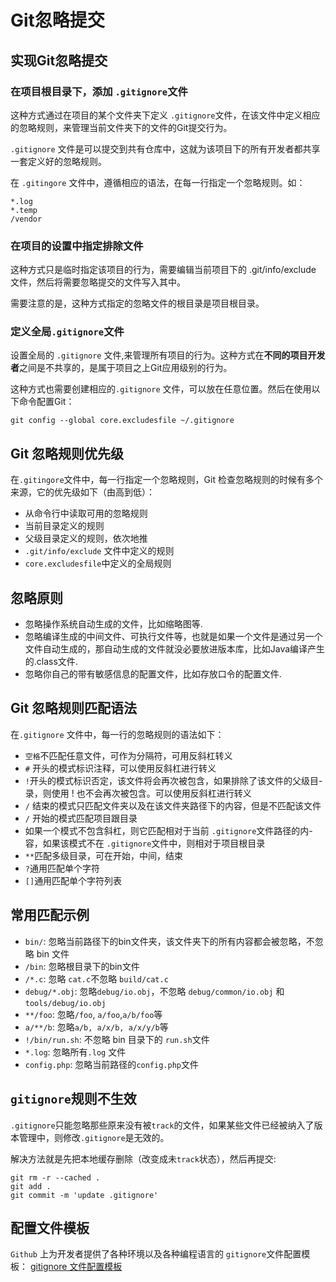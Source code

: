 # Git忽略提交

## 实现Git忽略提交

### 在项目根目录下，添加 `.gitignore`文件

这种方式通过在项目的某个文件夹下定义 `.gitignore`文件，在该文件中定义相应的忽略规则，来管理当前文件夹下的文件的Git提交行为。

`.gitignore` 文件是可以提交到共有仓库中，这就为该项目下的所有开发者都共享一套定义好的忽略规则。

在 `.gitingore` 文件中，遵循相应的语法，在每一行指定一个忽略规则。如：

```shell
*.log
*.temp
/vendor
```

### 在项目的设置中指定排除文件

这种方式只是临时指定该项目的行为，需要编辑当前项目下的 .git/info/exclude 文件，然后将需要忽略提交的文件写入其中。

需要注意的是，这种方式指定的忽略文件的根目录是项目根目录。

### 定义全局`.gitignore`文件

设置全局的 `.gitignore` 文件,来管理所有项目的行为。这种方式在**不同的项目开发者**之间是不共享的，是属于项目之上Git应用级别的行为。

这种方式也需要创建相应的`.gitignore` 文件，可以放在任意位置。然后在使用以下命令配置Git：

```shell
git config --global core.excludesfile ~/.gitignore
```

## Git 忽略规则优先级

在`.gitingore`文件中，每一行指定一个忽略规则，Git 检查忽略规则的时候有多个来源，它的优先级如下（由高到低）：

- 从命令行中读取可用的忽略规则
- 当前目录定义的规则
- 父级目录定义的规则，依次地推
- `.git/info/exclude` 文件中定义的规则
- `core.excludesfile`中定义的全局规则

## 忽略原则

- 忽略操作系统自动生成的文件，比如缩略图等.
- 忽略编译生成的中间文件、可执行文件等，也就是如果一个文件是通过另一个文件自动生成的，那自动生成的文件就没必要放进版本库，比如Java编译产生的.class文件.
- 忽略你自己的带有敏感信息的配置文件，比如存放口令的配置文件.

## Git 忽略规则匹配语法

在`.gitignore` 文件中，每一行的忽略规则的语法如下：

- `空格`不匹配任意文件，可作为分隔符，可用反斜杠转义
- `#` 开头的模式标识注释，可以使用反斜杠进行转义
- `!`开头的模式标识否定，该文件将会再次被包含，如果排除了该文件的父级目- 录，则使用 ! 也不会再次被包含。可以使用反斜杠进行转义
- `/` 结束的模式只匹配文件夹以及在该文件夹路径下的内容，但是不匹配该文件
- `/` 开始的模式匹配项目跟目录
- 如果一个模式不包含斜杠，则它匹配相对于当前 `.gitignore`文件路径的内- 容，如果该模式不在 `.gitignore`文件中，则相对于项目根目录
- `**`匹配多级目录，可在开始，中间，结束
- `?`通用匹配单个字符
- `[]`通用匹配单个字符列表

## 常用匹配示例

- `bin/`: 忽略当前路径下的bin文件夹，该文件夹下的所有内容都会被忽略，不忽略 bin 文件
- `/bin`: 忽略根目录下的bin文件
- `/*.c`: 忽略 `cat.c`不忽略 `build/cat.c`
- `debug/*.obj`: 忽略`debug/io.obj`，不忽略 `debug/common/io.obj` 和`tools/debug/io.obj`
- `**/foo`: 忽略`/foo`, `a/foo`,`a/b/foo`等
- `a/**/b`: 忽略`a/b, a/x/b, a/x/y/b`等
- `!/bin/run.sh`: 不忽略 bin 目录下的 `run.sh`文件
- `*.log`: 忽略所有`.log` 文件
- `config.php`: 忽略当前路径的`config.php`文件

## `gitignore`规则不生效

`.gitignore`只能忽略那些原来没有被`track`的文件，如果某些文件已经被纳入了版本管理中，则修改`.gitignore`是无效的。

解决方法就是先把本地缓存删除（改变成未`track`状态），然后再提交:

```shell
git rm -r --cached .
git add .
git commit -m 'update .gitignore'
```

## 配置文件模板

`Github` 上为开发者提供了各种环境以及各种编程语言的 `gitignore`文件配置模板：
[gitignore 文件配置模板](https://github.com/github/gitignore)
